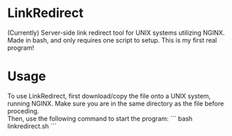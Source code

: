 # LinkRedirect
(Currently) Server-side link redirect tool for UNIX systems utilizing NGINX. Made in bash, and only requires one script to setup. This is my first real program!

<h1> Usage </h1>
To use LinkRedirect, first download/copy the file onto a UNIX system, running NGINX. Make sure you are in the same directory as the file before proceding. <br>
Then, use the following command to start the program:
```
bash linkredirect.sh
```
